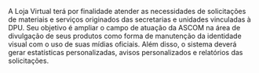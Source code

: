 A Loja Virtual terá por finalidade atender as necessidades de solicitações de materiais e serviços originados das secretarias e unidades vinculadas à DPU. Seu objetivo é ampliar o campo de atuação da ASCOM na área de divulgação de seus produtos como forma de manutenção da identidade visual com o uso de suas mídias oficiais. Além disso, o sistema deverá gerar estatísticas personalizadas, avisos personalizados e relatórios das solicitações.